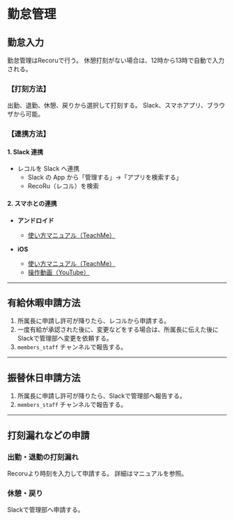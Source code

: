 # 勤怠管理

## 勤怠入力

勤怠管理はRecoruで行う。
休憩打刻がない場合は、12時から13時で自動で入力される。

### 【打刻方法】

出勤、退勤、休憩、戻りから選択して打刻する。
Slack、スマホアプリ、ブラウザから可能。

### 【連携方法】

#### 1. Slack 連携

- レコルを Slack へ連携  
  - Slack の App から「管理する」→「アプリを検索する」  
  - RecoRu（レコル）を検索  

#### 2. スマホとの連携

- **アンドロイド**  
  - [使い方マニュアル（TeachMe）](https://teachme.jp/28863/manuals/2643706)  

- **iOS**  
  - [使い方マニュアル（TeachMe）](https://teachme.jp/28863/manuals/2323333)  
  - [操作動画（YouTube）](https://www.youtube.com/watch?v=Lv2gcnSGDIw)  

---

## 有給休暇申請方法

1. 所属長に申請し許可が降りたら、レコルから申請する。
3. 一度有給が承認された後に、変更などをする場合は、所属長に伝えた後にSlackで管理部へ変更を依頼する。  
4. `members_staff` チャンネルで報告する。

---

## 振替休日申請方法
1. 所属長に申請し許可が降りたら、Slackで管理部へ報告する。
2. `members_staff` チャンネルで報告する。

---

## 打刻漏れなどの申請

### 出勤・退勤の打刻漏れ

Recoruより時刻を入力して申請する。
詳細はマニュアルを参照。

### 休憩・戻り

Slackで管理部へ申請する。
